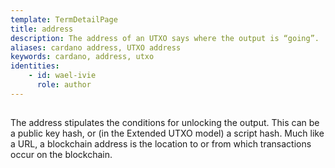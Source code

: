 ```yaml
---
template: TermDetailPage
title: address
description: The address of an UTXO says where the output is “going”.
aliases: cardano address, UTXO address
keywords: cardano, address, utxo
identities: 
    - id: wael-ivie
      role: author
---
```


##

The address stipulates the conditions for unlocking the output. This can be a public key hash, or (in the Extended UTXO model) a script hash. 	Much like a URL, a blockchain address is the location to or from which transactions occur on the blockchain. 